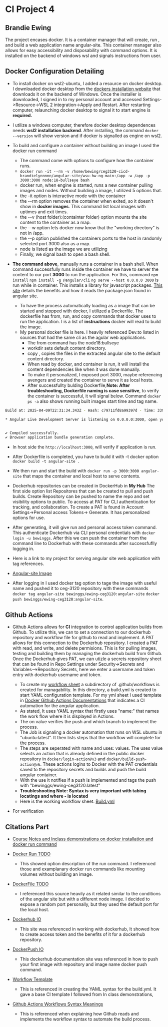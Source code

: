 # CI Project 4 
## Brandie Ewing 


The project encases docker. It is a container manager that will create, run , and build a web application name angular-site. This container manager also allows for easy accessibility and disposability with command options. It is installed on the backend of windows wsl and signals instructions from user.

## Docker Configuration Detailing 
* To install docker on wsl2-ubuntu, I added a resource on docker desktop. I downloaded docker desktop from the [dockers installation website](https://docs.docker.com/desktop/features/wsl/) that downloads it on the backend of Windows. Once the installer is downloaded, I signed in to my personal account and accessed Settings->Resource->WSL 2 integration->Apply and Restart. After restarting computer, relaunching docker desktop to signal it to start engine is **required.**
 * I utilize a windows computer, therefore docker desktop dependences needs **wsl2 installation backend**. After installing, the command ``docker --version`` will show version and if docker is signalled as engine on wsl2. 
* To build and configure a container without building an image I used the docker run command
  * The command come with options to configure how the container runs.
  * ``docker run -it --rm -v /home/bewing/ceg3120-cicd-brandielynnnnn/angular-site/wsu-hw-ng-main:/app -w /app -p 3000:3000 node:18-bullseye bash``
  * docker run, when engine is started, runs a new container pulling images and nodes. Without building a image, I utilized 5 options that.
  * the -it option is interactive mode with the container
  * the --rm option removes the container when exited, so it doesn't show in **docker images**. This command list local images with uptimes and exit times.
  * the --v (host folder):(containter folder) option mounts the site content to the container as a map.
  * the --w option lets docker now know that the "working directory" is not in /app.
  * the --p option published the containers ports to the host in randomly selected port 3000 also as a map.
  * node is listed as the image we are utilizing
  * Finally, we signal bash to open a bash shell. 

* **The command above**, manually runs a container in a bash shell. When command successfully runs inside the container we have to server the content to our port **3000** to run the application. For this, command ``npm install`` ``npm install -g @angular/cli`` ``ng serve --host 0.0.0.0 3000`` is run while in container. This installs a library for javascript packages. [This site](https://www.w3schools.com/whatis/whatis_npm.asp) details the benefits and how it reads the package.json found in angular site.

  
  * To have the process automatically loading as a image that can be started and stopped with docker, I utilized a Dockerfile. The dockerfile has from, run, and copy commands that docker uses to run the application. I is a list of **instructions** docker will read to build the image.
  * My personal docker file is here. I heavily referenced Dev.to listed in sources that had the same cli as the agular web applications.
    * The from command has the node18:bullseye
    * workdir sets default content directory.
    * copy , copies the files in the extracted angular site to the default content directory.
    * When read by docker, and container is run, it will install the content dependencies like when it was done manually.
    * To make it personalized, I exposed port 3000, maybe referencing avengers and created the container to serve it as local hosts.
    * After successfullty bulding Dockerfile,**Note: After troubleshooting, Dockerfile naming is case sensitive**, to verify the container is successful, it will signal below. Command ``docker ps -a`` also shows running built images start time and tag name. 
```bash
Build at: 2025-04-09T22:31:34.343Z - Hash: c79711fd8a99397d - Time: 33912ms

* Angular Live Development Server is listening on 0.0.0.0:3000, open your browser on http://localhost:3000/ **


✔ Compiled successfully.
✔ Browser application bundle generation complete.
```

 * In host side the ``http://localhost:3000``, will verify if application is run. 
    
   
  * After Dockerfile is completed, you have to build it with -t docker option ``docker build -t angular-site .``
  * We then run and start the build with ``docker run -p 3000:3000 angular-site`` that maps the container and local host to serve contents.

  * Dockerhub repositories can be created in DockerHub in **My Hub** The first side option list Repositores that can be created to pull and push builds. Create Repository can be pushed to name the repo and set visibility options to public. To access at PAT for CLI authentication for tracking, and collaboration. To create a PAT is found in Account Settings->Personal access Tokens-> Generate. It has personalized options for use.
  * After generating, it will give run and personal access token command. This authenticate Dockerhub via CLI personal credentials with ``docker login -u bewinggs``. After this we can push the container from the command line to Dockerhub with these commands after successfuflly logging in.
  * Here is a link to my project for serving angular site web application with tag references. 
  * [Angular-site Image](https://hub.docker.com/r/bewinggs/ewing-ceg3120/tags)
  * After logging in I used docker tag option to tage the image with useful name and pushed it to ceg-3120 repository with these commands ``docker tag angular-site bewinggs/ewing-ceg3120:angular-site`` ``docker push bewinggs/ewing-ceg3120:angular-site``.


## Github Actions 

* Github Actions allows for **CI** integration to control application builds from Github. To utilize this, we can to set a connection to our dockerhub repository and workflow file for github to read and implement. A PAT allows for this connection to the Dockerhub repository. I created a PAT with read, and write, and delete permisions. This is for pulling images, testing and building them by managing the dockerhub build from Github. Once the Dockerhub gives PAT, we can utizle a secrets repository sheet that can be found in Repo Settings under Security->Secrets and Variables-->Repository Secrets, here we enter a username and token entry with dockerhub username and token.
  * To create my [workflow sheet](https://github.com/WSU-kduncan/ceg3120-cicd-brandielynnnnn/blob/babcf60ac278de69d79b0afdee72deb844093e81/.github/workflows/build.yml) a subdirectory of .github/workflows is created for managability. In this directory, a build.yml is created to start YAML configuration template. For my yml sheet I used template in [ Docker Github Actions Documentations](https://github.com/docker/build-push-action#git-context) that indicates a CI automation for the angular application.
  * As stated, It uses YAML syntax that firstly uses "name:" that names the work flow where it is displayed in Actions.
  * The on value verifies the push and which branch to implement the process. 
  * The Job is signaling a docker automation that runs on WSL ubuntu in "ubuntu:latest". It then lists steps that the workflow will complete for the process.
  * The steps are seperated with name and uses: values. The uses value selects an action that is already defined in the public docker repository in `docker/login-action@v3` and `docker/build-push-action@v6`. These actions logins to Docker with the PAT credentials saved to the repository secrets and builds and push the build angular container. 
  * With the use it notifies if a push is implemented and tags the push with "bewinggs/ewing-ceg3120:latest"
  * **Troubleshooting Note: Syntax is very important with tabing locatings and where - is located**
  * Here is the working workflow sheet. [Build.yml](https://github.com/WSU-kduncan/ceg3120-cicd-brandielynnnnn/blob/babcf60ac278de69d79b0afdee72deb844093e81/.github/workflows/build.yml)

   
* For verification 
 ## Citations Part 
 
 * [Course Notes and Inclass demonstrations on docker installation and docker run command](https://github.com/pattonsgirl/CEG3120/blob/main/CourseNotes/containers.md)
 * [Docker Run TODO ](https://docs.docker.com/reference/cli/docker/container/run/)
   
   * This showed option description of the run command. I referenced those and examplanary docker run commands like  mounting volumes without building an image.  
* [DockerFile TODO](https://dev.to/rodrigokamada/creating-and-running-an-angular-application-in-a-docker-container-40mk)
   * I referenced this source heavily as it related similar to the conditions of the angular site but with a different node image. I decided to expose a random port personally, but they used the default port for the local host.
* [Dockerhub IO](https://docs.docker.com/security/for-developers/access-tokens/#:~:text=You%20can%20create%20a%20personal,you%20find%20any%20suspicious%20activity.)
   * This site was referenced in working with dockerhub, It showed how to create access token and the benefits of it for a dockerhub repository.
* [DockerPush IO](https://docs.docker.com/get-started/introduction/build-and-push-first-image/)
   * This dockerhub documentation site was referenced in how to push your first image with repository and image name docker push command.
* [Workflow Template](https://github.com/docker/build-push-action#git-context)
   * This is referenced in creating the YAML syntax for the build.yml. It gave a base CI template I followed from In class demonstrations,
 * [Github Actions Workflows Syntax Meanings](https://docs.github.com/en/actions/writing-workflows/workflow-syntax-for-github-actions#jobsjob_idsecretssecret_id)
   * This is referenced when explaining how Github reads and implements the workflow syntax to automate the build process.
   

 


